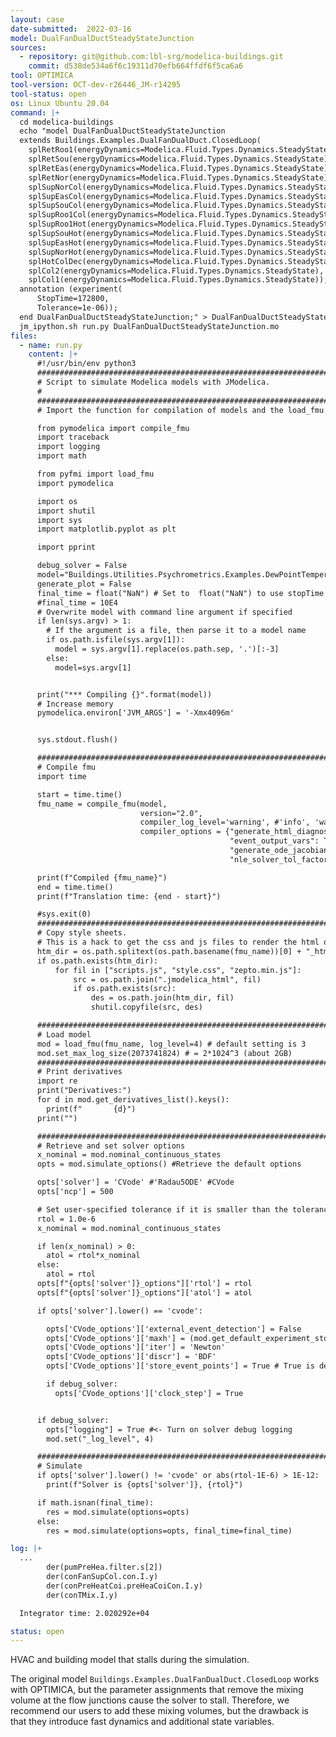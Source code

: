 ```yaml
---
layout: case
date-submitted:  2022-03-16
model: DualFanDualDuctSteadyStateJunction
sources:
  - repository: git@github.com:lbl-srg/modelica-buildings.git
    commit: d538de534a6f6c19311d70efb664ffdf6f5ca6a6
tool: OPTIMICA
tool-version: OCT-dev-r26446_JM-r14295
tool-status: open
os: Linux Ubuntu 20.04
command: |+
  cd modelica-buildings
  echo "model DualFanDualDuctSteadyStateJunction
  extends Buildings.Examples.DualFanDualDuct.ClosedLoop(
    splRetRoo1(energyDynamics=Modelica.Fluid.Types.Dynamics.SteadyState),
    splRetSou(energyDynamics=Modelica.Fluid.Types.Dynamics.SteadyState),
    splRetEas(energyDynamics=Modelica.Fluid.Types.Dynamics.SteadyState),
    splRetNor(energyDynamics=Modelica.Fluid.Types.Dynamics.SteadyState),
    splSupNorCol(energyDynamics=Modelica.Fluid.Types.Dynamics.SteadyState),
    splSupEasCol(energyDynamics=Modelica.Fluid.Types.Dynamics.SteadyState),
    splSupSouCol(energyDynamics=Modelica.Fluid.Types.Dynamics.SteadyState),
    splSupRoo1Col(energyDynamics=Modelica.Fluid.Types.Dynamics.SteadyState),
    splSupRoo1Hot(energyDynamics=Modelica.Fluid.Types.Dynamics.SteadyState),
    splSupSouHot(energyDynamics=Modelica.Fluid.Types.Dynamics.SteadyState),
    splSupEasHot(energyDynamics=Modelica.Fluid.Types.Dynamics.SteadyState),
    splSupNorHot(energyDynamics=Modelica.Fluid.Types.Dynamics.SteadyState),
    splHotColDec(energyDynamics=Modelica.Fluid.Types.Dynamics.SteadyState),
    splCol2(energyDynamics=Modelica.Fluid.Types.Dynamics.SteadyState),
    splCol1(energyDynamics=Modelica.Fluid.Types.Dynamics.SteadyState));
  annotation (experiment(
      StopTime=172800,
      Tolerance=1e-06));
  end DualFanDualDuctSteadyStateJunction;" > DualFanDualDuctSteadyStateJunction.mo
  jm_ipython.sh run.py DualFanDualDuctSteadyStateJunction.mo
files:
  - name: run.py
    content: |+
      #!/usr/bin/env python3
      ##########################################################################
      # Script to simulate Modelica models with JModelica.
      #
      ##########################################################################
      # Import the function for compilation of models and the load_fmu method

      from pymodelica import compile_fmu
      import traceback
      import logging
      import math

      from pyfmi import load_fmu
      import pymodelica

      import os
      import shutil
      import sys
      import matplotlib.pyplot as plt

      import pprint

      debug_solver = False
      model="Buildings.Utilities.Psychrometrics.Examples.DewPointTemperature"
      generate_plot = False
      final_time = float("NaN") # Set to  float("NaN") to use stopTime from .mo file
      #final_time = 10E4
      # Overwrite model with command line argument if specified
      if len(sys.argv) > 1:
        # If the argument is a file, then parse it to a model name
        if os.path.isfile(sys.argv[1]):
          model = sys.argv[1].replace(os.path.sep, '.')[:-3]
        else:
          model=sys.argv[1]


      print("*** Compiling {}".format(model))
      # Increase memory
      pymodelica.environ['JVM_ARGS'] = '-Xmx4096m'


      sys.stdout.flush()

      ######################################################################
      # Compile fmu
      import time

      start = time.time()
      fmu_name = compile_fmu(model,
                             version="2.0",
                             compiler_log_level='warning', #'info', 'warning',
                             compiler_options = {"generate_html_diagnostics" : False,
                                                 "event_output_vars": True,
                                                 "generate_ode_jacobian": False, # default is False
                                                 "nle_solver_tol_factor": 1e-2}) # 1e-2 is the default

      print(f"Compiled {fmu_name}")
      end = time.time()
      print(f"Translation time: {end - start}")

      #sys.exit(0)
      ######################################################################
      # Copy style sheets.
      # This is a hack to get the css and js files to render the html diagnostics.
      htm_dir = os.path.splitext(os.path.basename(fmu_name))[0] + "_html_diagnostics"
      if os.path.exists(htm_dir):
          for fil in ["scripts.js", "style.css", "zepto.min.js"]:
              src = os.path.join(".jmodelica_html", fil)
              if os.path.exists(src):
                  des = os.path.join(htm_dir, fil)
                  shutil.copyfile(src, des)

      ######################################################################
      # Load model
      mod = load_fmu(fmu_name, log_level=4) # default setting is 3
      mod.set_max_log_size(2073741824) # = 2*1024^3 (about 2GB)
      ######################################################################
      # Print derivatives
      import re
      print("Derivatives:")
      for d in mod.get_derivatives_list().keys():
        print(f"       {d}")
      print("")

      ######################################################################
      # Retrieve and set solver options
      x_nominal = mod.nominal_continuous_states
      opts = mod.simulate_options() #Retrieve the default options

      opts['solver'] = 'CVode' #'Radau5ODE' #CVode
      opts['ncp'] = 500

      # Set user-specified tolerance if it is smaller than the tolerance in the .mo file
      rtol = 1.0e-6
      x_nominal = mod.nominal_continuous_states

      if len(x_nominal) > 0:
        atol = rtol*x_nominal
      else:
        atol = rtol
      opts[f"{opts['solver']}_options"]['rtol'] = rtol
      opts[f"{opts['solver']}_options"]['atol'] = atol

      if opts['solver'].lower() == 'cvode':

        opts['CVode_options']['external_event_detection'] = False
        opts['CVode_options']['maxh'] = (mod.get_default_experiment_stop_time()-mod.get_default_experiment_start_time())/float  (opts['ncp'])
        opts['CVode_options']['iter'] = 'Newton'
        opts['CVode_options']['discr'] = 'BDF'
        opts['CVode_options']['store_event_points'] = True # True is default, set to false if many events

        if debug_solver:
          opts['CVode_options']['clock_step'] = True


      if debug_solver:
        opts["logging"] = True #<- Turn on solver debug logging
        mod.set("_log_level", 4)

      ######################################################################
      # Simulate
      if opts['solver'].lower() != 'cvode' or abs(rtol-1E-6) > 1E-12:
        print(f"Solver is {opts['solver']}, {rtol}")

      if math.isnan(final_time):
        res = mod.simulate(options=opts)
      else:
        res = mod.simulate(options=opts, final_time=final_time)

log: |+
  ...
        der(pumPreHea.filter.s[2])
        der(conFanSupCol.con.I.y)
        der(conPreHeatCoi.preHeaCoiCon.I.y)
        der(conTMix.I.y)

  Integrator time: 2.020292e+04

status: open
---
```


HVAC and building model that stalls during the simulation.

<!--excerpt-->
The original model `Buildings.Examples.DualFanDualDuct.ClosedLoop` works
with OPTIMICA, but the parameter assignments that remove the mixing volume at the flow
junctions cause the solver to stall.
Therefore, we recommend our users to add these mixing volumes, but the drawback is
that they introduce fast dynamics and additional state variables.
